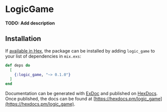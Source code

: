 # LogicGame

**TODO: Add description**

## Installation

If [available in Hex](https://hex.pm/docs/publish), the package can be installed
by adding `logic_game` to your list of dependencies in `mix.exs`:

```elixir
def deps do
  [
    {:logic_game, "~> 0.1.0"}
  ]
end
```

Documentation can be generated with [ExDoc](https://github.com/elixir-lang/ex_doc)
and published on [HexDocs](https://hexdocs.pm). Once published, the docs can
be found at [https://hexdocs.pm/logic_game](https://hexdocs.pm/logic_game).


